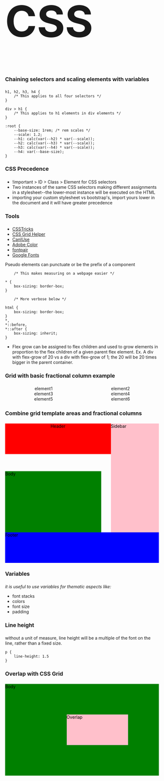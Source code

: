 # CSS

#### Chaining selectors and scaling elements with variables

```
h1, h2, h3, h4 {
    /* This applies to all four selectors */
}

div > h1 {
    /* This applies to h1 elements in div elements */
}
```

```
:root {
    --base-size: 1rem; /* rem scales */
    --scale: 1.2;
    --h1: calc(var(--h2) * var(--scale));
    --h2: calc(var(--h3) * var(--scale));
    --h3: calc(var(--h4) * var(--scale));
    --h4: var(--base-size);
}
```
<!-- The style variables below will change the format of this markdown README -->

<style>
    :root {
    --base-size: 1.1rem; /* rem scales */
    --scale: 2;
    --h1: calc(var(--h2) * var(--scale));
    --h2: calc(var(--h3) * var(--scale));
    --h3: calc(var(--h4) * var(--scale));
    --h4: var(--base-size);
    }

    h1 {
        font-size: var(--h1);
    }
    h2 {
        font-size: var(--h2);
    }
    h3 {
        font-size: var(--h3);
    }
    h4 {
        font-size: var(--h4);
    }
</style>



#### CSS Precedence

- !important > ID > Class > Element for CSS selectors
- Two instances of the same CSS selectors making different assignments in a stylesheet--the lower-most instance will be executed on the HTML
- importing your custom stylesheet vs bootstrap's, import yours lower in the document and it will have greater precedence

#### Tools

- [CSSTricks](https://css-tricks.com/)
- [CSS Grid Helper](https://cssgrid-generator.netlify.app/)
- [CanIUse](https://caniuse.com/)
- [Adobe Color](https://color.adobe.com/)
- [fontpair](https://www.fontpair.co/)
- [Google Fonts](https://fonts.google.com/)

Pseudo elements can punctuate or be the prefix of a component

```
    /* This makes measuring on a webpage easier */

* {
    box-sizing: border-box;
}

    /* More verbose below */

html {
    box-sizing: border-box;
}
*,
*::before,
*::after {
    box-sizing: inherit;
}

```

- Flex grow can be assigned to flex children and used to grow elements in proportion to the flex children of a given parent flex element. Ex. A div with flex-grow of 20 vs a div with flex-grow of 1; the 20 will be 20 times bigger in the parent container.

#### Grid with basic fractional column example

<div style="display:grid; grid-template-columns: 1fr 1fr; text-align: center; margin-bottom: 2em;">
<div>element1</div>
<div>element2</div>
<div>element3</div>
<div>element4</div>
<div>element5</div>
<div>element6</div>
</div>

#### Combine grid template areas and fractional columns

<style>
    .page {
        color: black;
        display: grid;
        grid-template-columns: 5fr 5fr 1fr 5fr;
        grid-template-areas: 
        "nav-header nav-header nav-header nav-sidebar"
        "main-body main-body . nav-sidebar"
        "main-body main-body . nav-sidebar"
        "footer footer footer footer"
    }
    .header {
        background-color: red;
        height: 100px;
        grid-area: nav-header;
    }
    .body {
        background-color: green;
        height: 200px;
        grid-area: main-body;
    }
        .sidebar {
        background-color: pink;
        grid-area: nav-sidebar;
    }
        .footer {
        background-color: blue;
        height: 100px;
        grid-area: footer;
    }

</style>

<div class="page">
<header class="header">Header</header>
<div class="body">Body</div>
<div class="sidebar">Sidebar</div>
<footer class="footer">Footer</footer>
</div>

#### Variables

_it is useful to use variables for thematic aspects like:_

- font stacks
- colors
- font size
- padding

#### Line height

without a unit of measure, line height will be a multiple of the font on the line, rather than a fixed size.

```
p {
    line-height: 1.5
}
```

#### Overlap with CSS Grid

<style>
    .ol_page {
        color: black;
        display: grid;
        grid-template-columns: 1fr 1fr 1fr 1fr 1fr;
        grid-template-rows: 1fr 1fr 1fr;
        margin-bottom: 2rem;
    }
    .ol_body {
        background-color: green;
        height: 300px;
        grid-column: 1/6;
        grid-row: 1/4;

    }
    .ol_overlap {
        background-color: pink;
        height: 100px;
        grid-column: 3/5;
        grid-row: 2/3;
        z-index: 1;

    }
</style>
<div class="ol_page">
<div class="ol_overlap">Overlap</div>
<div class="ol_body">Body</div>
</div>

